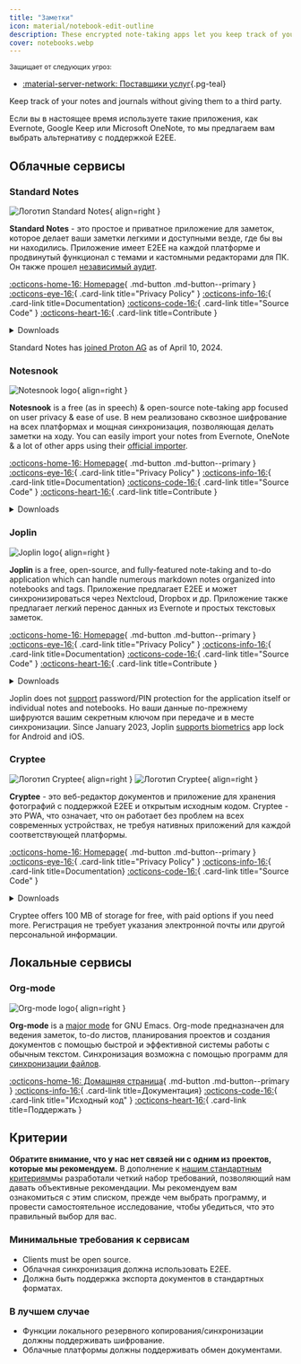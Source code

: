 ```yaml
---
title: "Заметки"
icon: material/notebook-edit-outline
description: These encrypted note-taking apps let you keep track of your notes without giving them to a third-party.
cover: notebooks.webp
---
```


<small>Защищает от следующих угроз:</small>

- [:material-server-network: Поставщики услуг](basics/common-threats.md#privacy-from-service-providers ""){.pg-teal}

Keep track of your notes and journals without giving them to a third party.

Если вы в настоящее время используете такие приложения, как Evernote, Google Keep или Microsoft OneNote, то мы предлагаем вам выбрать альтернативу с поддержкой E2EE.

## Облачные сервисы

### Standard Notes

<div class="admonition recommendation" markdown>

![Логотип Standard Notes](assets/img/notebooks/standard-notes.svg){ align=right }

**Standard Notes** - это простое и приватное приложение для заметок, которое делает ваши заметки легкими и доступными везде, где бы вы ни находились. Приложение имеет E2EE на каждой платформе и продвинутый функционал с темами и кастомными редакторами для ПК. Он также прошел [независимый аудит](https://standardnotes.com/help/2/has-standard-notes-completed-a-third-party-security-audit).

[:octicons-home-16: Homepage](https://standardnotes.com){ .md-button .md-button--primary }
[:octicons-eye-16:](https://standardnotes.com/privacy){ .card-link title="Privacy Policy" }
[:octicons-info-16:](https://standardnotes.com/help){ .card-link title=Documentation}
[:octicons-code-16:](https://github.com/standardnotes){ .card-link title="Source Code" }
[:octicons-heart-16:](https://standardnotes.com/donate){ .card-link title=Contribute }

<details class="downloads" markdown>
<summary>Downloads</summary>

- [:simple-googleplay: Google Play](https://play.google.com/store/apps/details?id=com.standardnotes)
- [:simple-appstore: App Store](https://apps.apple.com/app/id1285392450)
- [:simple-github: GitHub](https://github.com/standardnotes/app/releases)
- [:fontawesome-brands-windows: Windows](https://standardnotes.com)
- [:simple-apple: macOS](https://standardnotes.com)
- [:simple-linux: Linux](https://standardnotes.com)
- [:octicons-globe-16: Web](https://app.standardnotes.com)

</details>

</div>

Standard Notes has [joined Proton AG](https://standardnotes.com/blog/joining-forces-with-proton) as of April 10, 2024.

### Notesnook

<div class="admonition recommendation" markdown>

![Notesnook logo](assets/img/notebooks/notesnook.svg){ align=right }

**Notesnook** is a free (as in speech) & open-source note-taking app focused on user privacy & ease of use. В нем реализовано сквозное шифрование на всех платформах и мощная синхронизация, позволяющая делать заметки на ходу. You can easily import your notes from Evernote, OneNote & a lot of other apps using their [official importer](https://importer.notesnook.com).

[:octicons-home-16: Homepage](https://notesnook.com){ .md-button .md-button--primary }
[:octicons-eye-16:](https://notesnook.com/privacy){ .card-link title="Privacy Policy" }
[:octicons-info-16:](https://help.notesnook.com){ .card-link title=Documentation}
[:octicons-code-16:](https://github.com/streetwriters/notesnook){ .card-link title="Source Code" }
[:octicons-heart-16:](https://github.com/streetwriters/notesnook/blob/master/CONTRIBUTING.md){ .card-link title=Contribute }

<details class="downloads" markdown>
<summary>Downloads</summary>

- [:simple-googleplay: Google Play](https://play.google.com/store/apps/details?id=com.streetwriters.notesnook)
- [:simple-appstore: App Store](https://apps.apple.com/app/id1544027013)
- [:simple-github: GitHub](https://github.com/streetwriters/notesnook/releases)
- [:fontawesome-brands-windows: Windows](https://notesnook.com/downloads)
- [:simple-apple: macOS](https://notesnook.com/downloads)
- [:simple-linux: Linux](https://notesnook.com/downloads)
- [:simple-firefoxbrowser: Firefox](https://notesnook.com/notesnook-web-clipper)
- [:simple-googlechrome: Chrome](https://chrome.google.com/webstore/detail/notesnook-web-clipper/kljhpemdlcnjohmfmkogahelkcidieaj)
- [:octicons-globe-16: Web](https://app.notesnook.com)
- [:simple-flathub: Flathub](https://flathub.org/apps/com.notesnook.Notesnook)

</details>

</div>

### Joplin

<div class="admonition recommendation" markdown>

![Joplin logo](assets/img/notebooks/joplin.svg){ align=right }

**Joplin** is a free, open-source, and fully-featured note-taking and to-do application which can handle numerous markdown notes organized into notebooks and tags. Приложение предлагает E2EE и может синхронизироваться через Nextcloud, Dropbox и др. Приложение также предлагает легкий перенос данных из Evernote и простых текстовых заметок.

[:octicons-home-16: Homepage](https://joplinapp.org){ .md-button .md-button--primary }
[:octicons-eye-16:](https://joplinapp.org/privacy){ .card-link title="Privacy Policy" }
[:octicons-info-16:](https://joplinapp.org/help){ .card-link title=Documentation}
[:octicons-code-16:](https://github.com/laurent22/joplin){ .card-link title="Source Code" }
[:octicons-heart-16:](https://joplinapp.org/donate){ .card-link title=Contribute }

<details class="downloads" markdown>
<summary>Downloads</summary>

- [:simple-googleplay: Google Play](https://play.google.com/store/apps/details?id=net.cozic.joplin)
- [:simple-appstore: App Store](https://apps.apple.com/app/id1315599797)
- [:simple-github: GitHub](https://github.com/laurent22/joplin-android/releases)
- [:fontawesome-brands-windows: Windows](https://joplinapp.org/#desktop-applications)
- [:simple-apple: macOS](https://joplinapp.org/#desktop-applications)
- [:simple-linux: Linux](https://joplinapp.org/#desktop-applications)
- [:simple-firefoxbrowser: Firefox](https://addons.mozilla.org/firefox/addon/joplin-web-clipper)
- [:simple-googlechrome: Chrome](https://chrome.google.com/webstore/detail/joplin-web-clipper/alofnhikmmkdbbbgpnglcpdollgjjfek)

</details>

</div>

Joplin does not [support](https://github.com/laurent22/joplin/issues/289) password/PIN protection for the application itself or individual notes and notebooks. Но ваши данные по-прежнему шифруются вашим секретным ключом при передаче и в месте синхронизации. Since January 2023, Joplin [supports biometrics](https://github.com/laurent22/joplin/commit/f10d9f75b055d84416053fab7e35438f598753e9) app lock for Android and iOS.

### Cryptee

<div class="admonition recommendation" markdown>

![Логотип Cryptee](./assets/img/notebooks/cryptee.svg#only-light){ align=right }
![Логотип Cryptee](./assets/img/notebooks/cryptee-dark.svg#only-dark){ align=right }

**Cryptee** - это веб-редактор документов и приложение для хранения фотографий с поддержкой E2EE и открытым исходным кодом. Cryptee - это PWA, что означает, что он работает без проблем на всех современных устройствах, не требуя нативных приложений для каждой соответствующей платформы.

[:octicons-home-16: Homepage](https://crypt.ee){ .md-button .md-button--primary }
[:octicons-eye-16:](https://crypt.ee/privacy){ .card-link title="Privacy Policy" }
[:octicons-info-16:](https://crypt.ee/help){ .card-link title=Documentation}
[:octicons-code-16:](https://github.com/cryptee){ .card-link title="Source Code" }

<details class="downloads" markdown>
<summary>Downloads</summary>

- [:octicons-globe-16: PWA](https://crypt.ee/download)

</details>

</div>

Cryptee offers 100 MB of storage for free, with paid options if you need more. Регистрация не требует указания электронной почты или другой персональной информации.

## Локальные сервисы

### Org-mode

<div class="admonition recommendation" markdown>

![Org-mode logo](assets/img/notebooks/org-mode.svg){ align=right }

**Org-mode** is a [major mode](https://gnu.org/software/emacs/manual/html_node/elisp/Major-Modes.html) for GNU Emacs. Org-mode предназначен для ведения заметок, to-do листов, планирования проектов и создания документов с помощью быстрой и эффективной системы работы с обычным текстом. Синхронизация возможна с помощью программ для [синхронизации файлов](file-sharing.md#синхронизация-файлов).

[:octicons-home-16: Домашняя страница](https://orgmode.org){ .md-button .md-button--primary }
[:octicons-info-16:](https://orgmode.org/manuals.html){ .card-link title=Документация}
[:octicons-code-16:](https://git.savannah.gnu.org/cgit/emacs/org-mode.git){ .card-link title="Исходный код" }
[:octicons-heart-16:](https://liberapay.com/bzg){ .card-link title=Поддержать }

</details>

</div>

## Критерии

**Обратите внимание, что у нас нет связей ни с одним из проектов, которые мы рекомендуем.** В дополнение к [нашим стандартным критериям](about/criteria.md)мы разработали четкий набор требований, позволяющий нам давать объективные рекомендации. Мы рекомендуем вам ознакомиться с этим списком, прежде чем выбрать программу, и провести самостоятельное исследование, чтобы убедиться, что это правильный выбор для вас.

### Минимальные требования к сервисам

- Clients must be open source.
- Облачная синхронизация должна использовать E2EE.
- Должна быть поддержка экспорта документов в стандартных форматах.

### В лучшем случае

- Функции локального резервного копирования/синхронизации должны поддерживать шифрование.
- Облачные платформы должны поддерживать обмен документами.
